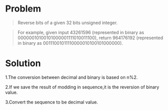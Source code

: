 # Problem  
>Reverse bits of a given 32 bits unsigned integer.  

>For example, given input 43261596 (represented in binary as 00000010100101000001111010011100), return 964176192 (represented in binary as 00111001011110000010100101000000).  

# Solution  

1.The conversion between decimal and binary is based on n%2.

2.If we save the result of modding in sequence,it is the reversion of binary value.  

3.Convert the sequence to be decimal value.  
 